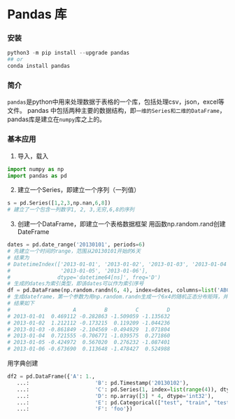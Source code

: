 # Pandas 库

### 安装
```python
python3 -m pip install --upgrade pandas
## or 
conda install pandas
```
### 简介
```pandas```是python中用来处理数据于表格的一个库，包括处理csv，json，excel等文件。
pandas 中包括两种主要的数据结构，即```一维的Series和二维的DataFrame```，pandas库是建立在```numpy```库之上的。

### 基本应用
1. 导入，载入
```python
import numpy as np
import pandas as pd 
```
2. 建立一个Series，即建立一个序列（一列值）
```python
s = pd.Series([1,2,3,np.nan,6,8])
# 建立了一个包含一列数字1, 2, 3,无穷,6,8的序列
```
3. 创建一个DataFrame，即建立一个表格数据框架
用函数np.random.rand创建DateFrame
```python
dates = pd.date_range('20130101', periods=6)
# 先建立一个时间的range，范围从20130101开始的6天
# 结果为
# DatetimeIndex(['2013-01-01', '2013-01-02', '2013-01-03', '2013-01-04',
#                '2013-01-05', '2013-01-06'],
#               dtype='datetime64[ns]', freq='D')
# 生成的dates为索引类型，即该dates可以作为索引序号
df = pd.DataFrame(np.random.randn(6, 4), index=dates, columns=list('ABCD'))
# 生成dateframe，第一个参数为用np.random.randn生成一个6x4的随机正态分布矩阵，并且该dataframe以之前生产的日期为索引，列名为'A', 'B', 'C', 'D'
# 结果如下
#                    A         B         C         D
# 2013-01-01  0.469112 -0.282863 -1.509059 -1.135632
# 2013-01-02  1.212112 -0.173215  0.119209 -1.044236
# 2013-01-03 -0.861849 -2.104569 -0.494929  1.071804
# 2013-01-04  0.721555 -0.706771 -1.039575  0.271860
# 2013-01-05 -0.424972  0.567020  0.276232 -1.087401
# 2013-01-06 -0.673690  0.113648 -1.478427  0.524988
```
用字典创建
```python
df2 = pd.DataFrame({'A': 1.,
   ...:                     'B': pd.Timestamp('20130102'),
   ...:                     'C': pd.Series(1, index=list(range(4)), dtype='float32'),
   ...:                     'D': np.array([3] * 4, dtype='int32'),
   ...:                     'E': pd.Categorical(["test", "train", "test", "train"]),
   ...:                     'F': 'foo'})
```